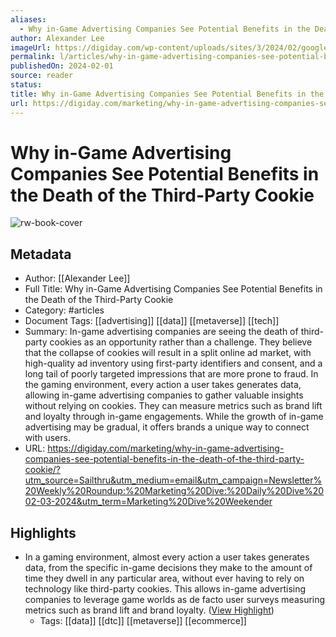 ```yaml
---
aliases:
  - Why in-Game Advertising Companies See Potential Benefits in the Death of the Third-Party Cookie
author: Alexander Lee
imageUrl: https://digiday.com/wp-content/uploads/sites/3/2024/02/google-cookie-digiday.jpg
permalink: l/articles/why-in-game-advertising-companies-see-potential-benefits-in-the-death-of-the-third-party-cookie
publishedOn: 2024-02-01
source: reader
status: 
title: Why in-Game Advertising Companies See Potential Benefits in the Death of the Third-Party Cookie
url: https://digiday.com/marketing/why-in-game-advertising-companies-see-potential-benefits-in-the-death-of-the-third-party-cookie/?utm_source=Sailthru&utm_medium=email&utm_campaign=Newsletter%20Weekly%20Roundup:%20Marketing%20Dive:%20Daily%20Dive%2002-03-2024&utm_term=Marketing%20Dive%20Weekender
---
```

# Why in-Game Advertising Companies See Potential Benefits in the Death of the Third-Party Cookie

![rw-book-cover](https://digiday.com/wp-content/uploads/sites/3/2024/02/google-cookie-digiday.jpg)

## Metadata

- Author: [[Alexander Lee]]
- Full Title: Why in-Game Advertising Companies See Potential Benefits in the Death of the Third-Party Cookie
- Category: #articles
- Document Tags: [[advertising]] [[data]] [[metaverse]] [[tech]]
- Summary: In-game advertising companies are seeing the death of third-party cookies as an opportunity rather than a challenge. They believe that the collapse of cookies will result in a split online ad market, with high-quality ad inventory using first-party identifiers and consent, and a long tail of poorly targeted impressions that are more prone to fraud. In the gaming environment, every action a user takes generates data, allowing in-game advertising companies to gather valuable insights without relying on cookies. They can measure metrics such as brand lift and loyalty through in-game engagements. While the growth of in-game advertising may be gradual, it offers brands a unique way to connect with users.
- URL: https://digiday.com/marketing/why-in-game-advertising-companies-see-potential-benefits-in-the-death-of-the-third-party-cookie/?utm_source=Sailthru&utm_medium=email&utm_campaign=Newsletter%20Weekly%20Roundup:%20Marketing%20Dive:%20Daily%20Dive%2002-03-2024&utm_term=Marketing%20Dive%20Weekender

## Highlights

- In a gaming environment, almost every action a user takes generates data, from the specific in-game decisions they make to the amount of time they dwell in any particular area, without ever having to rely on technology like third-party cookies. This allows in-game advertising companies to leverage game worlds as de facto user surveys measuring metrics such as brand lift and brand loyalty. ([View Highlight](https://read.readwise.io/read/01hnwzwzvz6vwb7tm3nksh14xy))
    - Tags: [[data]] [[dtc]] [[metaverse]] [[ecommerce]]
